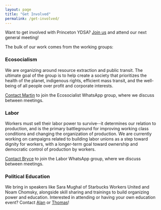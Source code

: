 ```yaml
---
layout: page
title: "Get Involved"
permalink: /get-involved/
---
```


Want to get involved with Princeton YDSA? [Join us](https://forms.gle/t3kyXPW2Tu1MK4BB8) and attend our next general meeting!

The bulk of our work comes from the working groups:

### Ecosocialism

We are organizing around resource extraction and public transit. The ultimate goal of the group is to help create a society that prioritizes the health of the planet, indigenous rights, efficient mass transit, and the well-being of all people over profit and corporate interests.

[Contact Martin](mailto:mmastnak@princeton.edu) to join the Ecosocialist WhatsApp group, where we discuss between meetings.

### Labor

Workers must sell their labor power to survive--it determines our relation to production, and is the primary battleground for improving working class conditions and changing the organization of production. We are currently working on campaigns related to building labor unions as a step toward dignity for workers, with a longer-term goal toward ownership and democratic control of production by workers.

[Contact Bryce](mailto:brycespringfield@princeton.edu) to join the Labor WhatsApp group, where we discuss between meetings.

### Political Education

We bring in speakers like Sara Mughal of Starbucks Workers United and Noam Chomsky, alongside skill sharing and trainings to build organizing power and education. Interested in attending or having your own education event? Contact [Alan](mailto:ap3169@princeton.edu) or [Thomas](mailto:tc6305@princeton.edu)!
